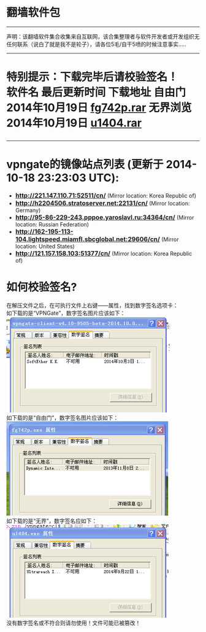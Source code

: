 <meta http-equiv="content-type" content="text/html; charset=UTF-8" />
<h1>翻墙软件包</h1>
<hr>
声明：该翻墙软件集合收集来自互联网，该合集整理者与软件开发者或开发组织无任何联系（说白了就是我不是轮子），请各位5毛/自干5喷的时候注意事实.....<br>
<hr>
<h1>特别提示：下载完毕后请校验签名！<br
<table>
    <thead>
        <tr>
            <th>软件名</th>
            <th>最后更新时间</th>
            <th>下载地址</th>
        </tr>
    </thead>
    <tbody>     
        <tr>
            <td>自由门</td>
            <td>2014年10月19日</td>
            <td><a href="fg742p.rar">fg742p.rar</a></td>
        </tr>    
        <tr>
            <td>无界浏览</td>
            <td>2014年10月19日</td>
            <td><a href="u1404.rar">u1404.rar</a></td>
        </tr>    
    </tbody>
</table>
<hr>
<h1>vpngate的镜像站点列表 (更新于 2014-10-18 23:23:03 UTC):</h1>
<ul class="listBigArrow">
<li><strong><span style="font-size: medium"><a href="http://221.147.110.71:52511/cn/" target="_blank">http://221.147.110.71:52511/cn/</a></span></strong>&nbsp;(Mirror location: Korea Republic of)</li>
<li><strong><span style="font-size: medium"><a href="http://h2204506.stratoserver.net:22131/cn/" target="_blank">http://h2204506.stratoserver.net:22131/cn/</a></span></strong>&nbsp;(Mirror location: Germany)</li>
<li><strong><span style="font-size: medium"><a href="http://95-86-229-243.pppoe.yaroslavl.ru:34364/cn/" target="_blank">http://95-86-229-243.pppoe.yaroslavl.ru:34364/cn/</a></span></strong>&nbsp;(Mirror location: Russian Federation)</li>
<li><strong><span style="font-size: medium"><a href="http://162-195-113-104.lightspeed.miamfl.sbcglobal.net:29606/cn/" target="_blank">http://162-195-113-104.lightspeed.miamfl.sbcglobal.net:29606/cn/</a></span></strong>&nbsp;(Mirror location: United States)</li>
<li><strong><span style="font-size: medium"><a href="http://121.157.158.103:51377/cn/" target="_blank">http://121.157.158.103:51377/cn/</a></span></strong>&nbsp;(Mirror location: Korea Republic of)</li>
</ul>
<h1>如何校验签名?</h1>
在解压文件之后，在可执行文件上右键——属性，找到数字签名选项卡：<br>
如下载的是“VPNGate”，数字签名图片应该如下：<br>
<img src="vpngate.png"><br>
如下载的是“自由门”，数字签名图片应该如下：<br>
<img src="fg742p.jpg"><br>
如下载的是“无界”，数字签名应如下：<br>
<img src="u1404.jpg"><br>
没有数字签名或不符合则请勿使用！文件可能已被篡改！